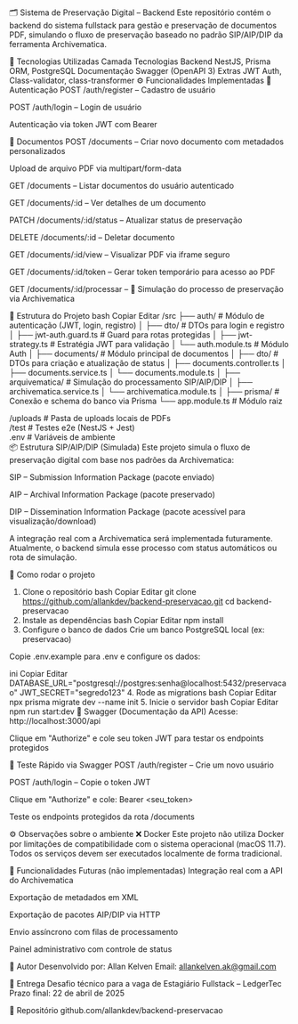 🗂️ Sistema de Preservação Digital – Backend
Este repositório contém o backend do sistema fullstack para gestão e preservação de documentos PDF, simulando o fluxo de preservação baseado no padrão SIP/AIP/DIP da ferramenta Archivematica.

🚀 Tecnologias Utilizadas
Camada	Tecnologias
Backend	NestJS, Prisma ORM, PostgreSQL
Documentação	Swagger (OpenAPI 3)
Extras	JWT Auth, Class-validator, class-transformer
⚙️ Funcionalidades Implementadas
🔐 Autenticação
POST /auth/register – Cadastro de usuário

POST /auth/login – Login de usuário

Autenticação via token JWT com Bearer <token>

📄 Documentos
POST /documents – Criar novo documento com metadados personalizados

Upload de arquivo PDF via multipart/form-data

GET /documents – Listar documentos do usuário autenticado

GET /documents/:id – Ver detalhes de um documento

PATCH /documents/:id/status – Atualizar status de preservação

DELETE /documents/:id – Deletar documento

GET /documents/:id/view – Visualizar PDF via iframe seguro

GET /documents/:id/token – Gerar token temporário para acesso ao PDF

GET /documents/:id/processar – 🔁 Simulação do processo de preservação via Archivematica

📁 Estrutura do Projeto
bash
Copiar
Editar
/src
├── auth/                  # Módulo de autenticação (JWT, login, registro)
│   ├── dto/               # DTOs para login e registro
│   ├── jwt-auth.guard.ts  # Guard para rotas protegidas
│   ├── jwt-strategy.ts    # Estratégia JWT para validação
│   └── auth.module.ts     # Módulo Auth
│
├── documents/             # Módulo principal de documentos
│   ├── dto/               # DTOs para criação e atualização de status
│   ├── documents.controller.ts
│   ├── documents.service.ts
│   └── documents.module.ts
│
├── arquivematica/         # Simulação do processamento SIP/AIP/DIP
│   ├── archivematica.service.ts
│   └── archivematica.module.ts
│
├── prisma/                # Conexão e schema do banco via Prisma
└── app.module.ts          # Módulo raiz

/uploads                   # Pasta de uploads locais de PDFs  
/test                      # Testes e2e (NestJS + Jest)  
.env                       # Variáveis de ambiente  
📦 Estrutura SIP/AIP/DIP (Simulada)
Este projeto simula o fluxo de preservação digital com base nos padrões da Archivematica:

SIP – Submission Information Package (pacote enviado)

AIP – Archival Information Package (pacote preservado)

DIP – Dissemination Information Package (pacote acessível para visualização/download)

A integração real com a Archivematica será implementada futuramente. Atualmente, o backend simula esse processo com status automáticos ou rota de simulação.

🧪 Como rodar o projeto
1. Clone o repositório
bash
Copiar
Editar
git clone https://github.com/allankdev/backend-preservacao.git
cd backend-preservacao
2. Instale as dependências
bash
Copiar
Editar
npm install
3. Configure o banco de dados
Crie um banco PostgreSQL local (ex: preservacao)

Copie .env.example para .env e configure os dados:

ini
Copiar
Editar
DATABASE_URL="postgresql://postgres:senha@localhost:5432/preservacao"
JWT_SECRET="segredo123"
4. Rode as migrations
bash
Copiar
Editar
npx prisma migrate dev --name init
5. Inicie o servidor
bash
Copiar
Editar
npm run start:dev
📄 Swagger (Documentação da API)
Acesse: http://localhost:3000/api

Clique em "Authorize" e cole seu token JWT para testar os endpoints protegidos

🔐 Teste Rápido via Swagger
POST /auth/register – Crie um novo usuário

POST /auth/login – Copie o token JWT

Clique em "Authorize" e cole: Bearer <seu_token>

Teste os endpoints protegidos da rota /documents

⚙️ Observações sobre o ambiente
❌ Docker
Este projeto não utiliza Docker por limitações de compatibilidade com o sistema operacional (macOS 11.7). Todos os serviços devem ser executados localmente de forma tradicional.

🌟 Funcionalidades Futuras (não implementadas)
Integração real com a API do Archivematica

Exportação de metadados em XML

Exportação de pacotes AIP/DIP via HTTP

Envio assíncrono com filas de processamento

Painel administrativo com controle de status

👤 Autor
Desenvolvido por: Allan Kelven
Email: allankelven.ak@gmail.com

📅 Entrega
Desafio técnico para a vaga de Estagiário Fullstack – LedgerTec
Prazo final: 22 de abril de 2025

🔗 Repositório
github.com/allankdev/backend-preservacao

